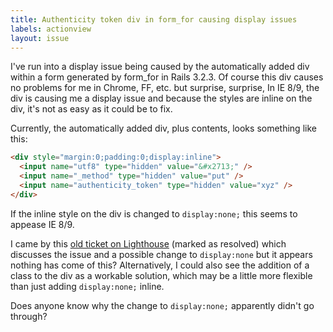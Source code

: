 ```yaml
---
title: Authenticity token div in form_for causing display issues
labels: actionview
layout: issue
---
```


I've run into a display issue being caused by the automatically added div within a form generated by form_for in Rails 3.2.3. Of course this div causes no problems for me in Chrome, FF, etc. but surprise, surprise, In IE 8/9, the div is causing me a display issue and because the styles are inline on the div, it's not as easy as it could be to fix.

Currently, the automatically added div, plus contents, looks something like this:

``` html
<div style="margin:0;padding:0;display:inline">
  <input name="utf8" type="hidden" value="&#x2713;" />
  <input name="_method" type="hidden" value="put" />
  <input name="authenticity_token" type="hidden" value="xyz" />
</div>
```

If the inline style on the div is changed to `display:none;` this seems to appease IE 8/9.

I came by this [old ticket on Lighthouse](https://rails.lighthouseapp.com/projects/8994/tickets/2846-form-authenticity-token-in-form-tag-should-be-set-to-displayinline) (marked as resolved) which discusses the issue and a possible change to `display:none` but it appears nothing has come of this? Alternatively, I could also see the addition of a class to the div as a workable solution, which may be a little more flexible than just adding `display:none;` inline.

Does anyone know why the change to `display:none;` apparently didn't go through?

